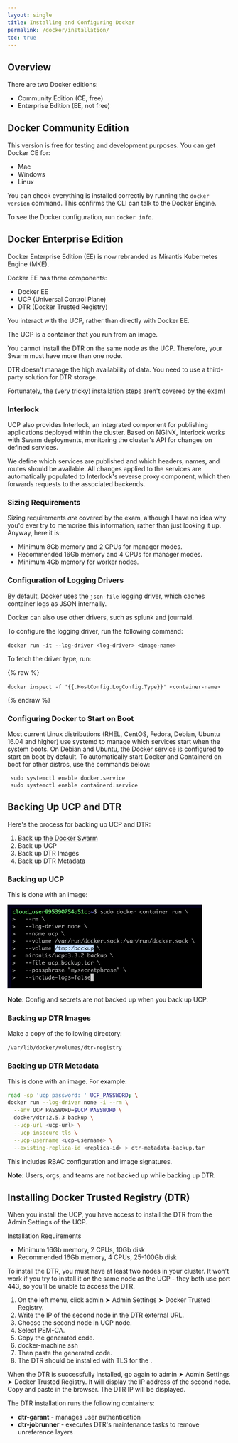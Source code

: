 ```yaml
---
layout: single
title: Installing and Configuring Docker
permalink: /docker/installation/
toc: true
---
```


## Overview

There are two Docker editions:

- Community Edition (CE, free)
- Enterprise Edition (EE, not free)


## Docker Community Edition

This version is free for testing and development purposes. You can get Docker CE for:

- Mac
- Windows
- Linux

You can check everything is installed correctly by running the `docker version` command. This confirms the CLI can talk to the Docker Engine.

To see the Docker configuration, run `docker info`.

## Docker Enterprise Edition

Docker Enterprise Edition (EE) is now rebranded as Mirantis Kubernetes Engine (MKE).

Docker EE has three components:

- Docker EE
- UCP (Universal Control Plane)
- DTR (Docker Trusted Registry)

You interact with the UCP, rather than directly with Docker EE.

The UCP is a container that you run from an image.

You cannot install the DTR on the same node as the UCP. Therefore, your Swarm must have more than one node.

DTR doesn't manage the high availability of data. You need to use a third-party solution for DTR storage.

Fortunately, the (very tricky) installation steps aren't covered by the exam!

### Interlock

UCP also provides Interlock, an integrated component for publishing applications deployed within the cluster. Based on NGINX, Interlock works with Swarm deployments, monitoring the cluster's API for changes on defined services.

We define which services are published and which headers, names, and routes should be available. All changes applied to the services are automatically populated to Interlock's reverse proxy component, which then forwards requests to the associated backends.

### Sizing Requirements

Sizing requirements *are* covered by the exam, although I have no idea why you'd ever try to memorise this information, rather than just looking it up. Anyway, here it is:

- Minimum 8Gb memory and 2 CPUs for manager modes.
- Recommended 16Gb memory and 4 CPUs for manager modes.
- Minimum 4Gb memory for worker nodes.

### Configuration of Logging Drivers

By default, Docker uses the `json-file` logging driver, which caches container logs as JSON internally.

Docker can also use other drivers, such as splunk and journald.

To configure the logging driver, run the following command:

`docker run -it --log-driver <log-driver> <image-name>`

To fetch the driver type, run:

{% raw %}

`docker inspect -f '{{.HostConfig.LogConfig.Type}}' <container-name>`

{% endraw %}

### Configuring Docker to Start on Boot

Most current Linux distributions (RHEL, CentOS, Fedora, Debian, Ubuntu 16.04 and higher) use systemd to manage which services start when the system boots. On Debian and Ubuntu, the Docker service is configured to start on boot by default. To automatically start Docker and Containerd on boot for other distros, use the commands below:

```
 sudo systemctl enable docker.service
 sudo systemctl enable containerd.service
```

## Backing Up UCP and DTR

Here's the process for backing up UCP and DTR:

1. [Back up the Docker Swarm](./../docker-swarm/#backing-up-a-swarm)
2. Back up UCP
3. Back up DTR Images
4. Back up DTR Metadata

### Backing up UCP

This is done with an image:

![Using an image to back up UCP](./../../assets/images/backup-ucp.png)

**Note**: Config and secrets are not backed up when you back up UCP.

### Backing up DTR Images

Make a copy of the following directory:

`/var/lib/docker/volumes/dtr-registry`

### Backing up DTR Metadata

This is done with an image. For example:

``` bash
read -sp 'ucp password: ' UCP_PASSWORD; \
docker run --log-driver none -i --rm \
  --env UCP_PASSWORD=$UCP_PASSWORD \
  docker/dtr:2.5.3 backup \
  --ucp-url <ucp-url> \
  --ucp-insecure-tls \
  --ucp-username <ucp-username> \
  --existing-replica-id <replica-id> > dtr-metadata-backup.tar
```

This includes RBAC configuration and image signatures.

**Note**: Users, orgs, and teams are not backed up while backing up DTR.


## Installing Docker Trusted Registry (DTR)

When you install the UCP, you have access to install the DTR from the Admin Settings of the UCP.

Installation Requirements

- Minimum 16Gb memory, 2 CPUs, 10Gb disk
- Recommended 16Gb memory, 4 CPUs, 25-100Gb disk

To install the DTR, you must have at least two nodes in your cluster. It won't work if you try to install it on the same node as the UCP - they both use port 443, so you'll be unable to access the DTR.

1. On the left menu, click admin ➤ Admin Settings ➤ Docker Trusted Registry.
2. Write the IP of the second node in the DTR external URL.
3. Choose the second node in UCP node.
4. Select PEM-CA.
5. Copy the generated code.
6. docker-machine ssh <second node for DTR>
7. Then paste the generated code.
8. The DTR should be installed with TLS for the <second-node-url>.

When the DTR is successfully installed, go again to admin ➤ Admin Settings ➤ Docker Trusted Registry. It will display the IP address of the second node. Copy and paste in the browser. The DTR IP will be displayed.

The DTR installation runs the following containers:

- **dtr-garant** - manages user authentication
- **dtr-jobrunner** - executes DTR's maintenance tasks to remove unreference layers

